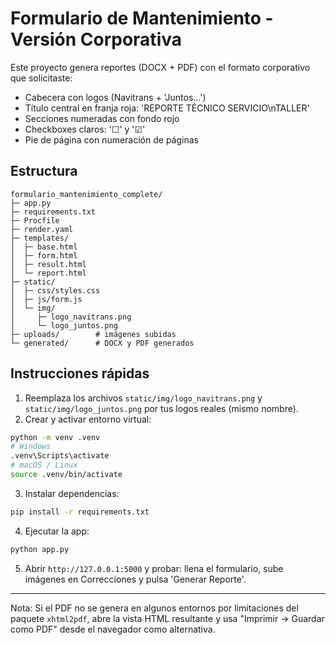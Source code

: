 # Formulario de Mantenimiento - Versión Corporativa

Este proyecto genera reportes (DOCX + PDF) con el formato corporativo que solicitaste:
- Cabecera con logos (Navitrans + 'Juntos...')
- Título central en franja roja: 'REPORTE TÉCNICO SERVICIO\nTALLER'
- Secciones numeradas con fondo rojo
- Checkboxes claros: '☐' y '☑'
- Pie de página con numeración de páginas

## Estructura
```
formulario_mantenimiento_complete/
├─ app.py
├─ requirements.txt
├─ Procfile
├─ render.yaml
├─ templates/
│  ├─ base.html
│  ├─ form.html
│  ├─ result.html
│  └─ report.html
├─ static/
│  ├─ css/styles.css
│  ├─ js/form.js
│  └─ img/
│     ├─ logo_navitrans.png
│     └─ logo_juntos.png
├─ uploads/        # imágenes subidas
└─ generated/      # DOCX y PDF generados
```

## Instrucciones rápidas

1. Reemplaza los archivos `static/img/logo_navitrans.png` y `static/img/logo_juntos.png` por tus logos reales (mismo nombre).
2. Crear y activar entorno virtual:
```bash
python -m venv .venv
# Windows
.venv\Scripts\activate
# macOS / Linux
source .venv/bin/activate
```
3. Instalar dependencias:
```bash
pip install -r requirements.txt
```
4. Ejecutar la app:
```bash
python app.py
```
5. Abrir `http://127.0.0.1:5000` y probar: llena el formulario, sube imágenes en Correcciones y pulsa 'Generar Reporte'.

---
Nota: Si el PDF no se genera en algunos entornos por limitaciones del paquete `xhtml2pdf`, abre la vista HTML resultante y usa "Imprimir → Guardar como PDF" desde el navegador como alternativa.
